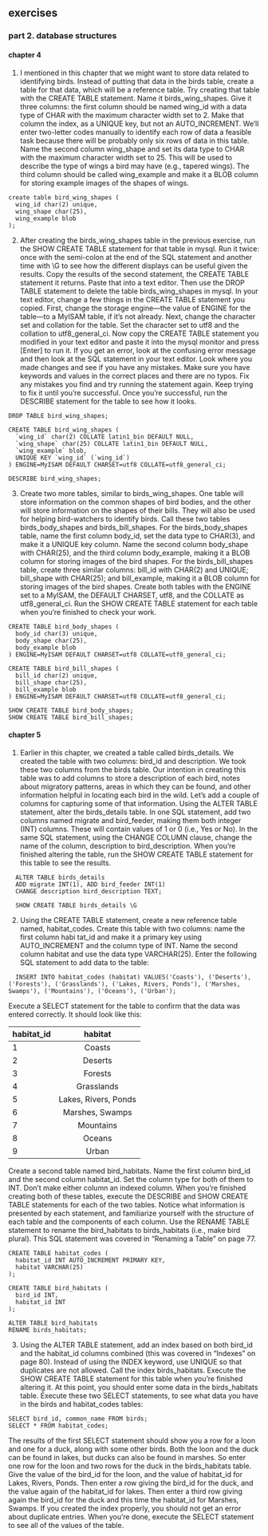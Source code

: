 ## exercises

### part 2. database structures

#### chapter 4

1. I mentioned in this chapter that we might want to store data related to identifying birds. Instead of putting that data in the birds table, create a table for that data, which will be a reference table. Try creating that table with the CREATE TABLE statement. Name it birds_wing_shapes. Give it three columns: the first column should be named wing_id with a data type of CHAR with the maximum character width set to 2. Make that column the index, as a UNIQUE key, but not an AUTO_INCREMENT. We’ll enter two-letter codes manually to identify each row of data a feasible task because there will be probably only six rows of data in this table. Name the second column wing_shape and set its data type to CHAR with the maximum character width set to 25. This will be used to describe the type of wings a bird may have (e.g., tapered wings). The third column should be called wing_example and make it a BLOB column for storing example images of the shapes of wings.

```mysql
create table bird_wing_shapes (
  wing_id char(2) unique,
  wing_shape char(25),
  wing_example blob
);
```

2. After creating the birds_wing_shapes table in the previous exercise, run the SHOW CREATE TABLE statement for that table in mysql. Run it twice: once with the semi-colon at the end of the SQL statement and another time with \G to see how the different displays can be useful given the results.
Copy the results of the second statement, the CREATE TABLE statement it returns. Paste that into a text editor. Then use the DROP TABLE statement to delete the table birds_wing_shapes in mysql.
In your text editor, change a few things in the CREATE TABLE statement you copied. First, change the storage engine—the value of ENGINE for the table—to a MyISAM table, if it’s not already. Next, change the character set and collation for the table. Set the character set to utf8 and the collation to utf8_general_ci.
Now copy the CREATE TABLE statement you modified in your text editor and paste it into the mysql monitor and press [Enter] to run it. If you get an error, look at the confusing error message and then look at the SQL statement in your text editor. Look where you made changes and see if you have any mistakes. Make sure you have keywords and values in the correct places and there are no typos. Fix any mistakes you find and try running the statement again. Keep trying to fix it until you’re successful. Once you’re successful, run the DESCRIBE statement for the table to see how it looks.

```mysql
DROP TABLE bird_wing_shapes;

CREATE TABLE bird_wing_shapes (
  `wing_id` char(2) COLLATE latin1_bin DEFAULT NULL,
  `wing_shape` char(25) COLLATE latin1_bin DEFAULT NULL,
  `wing_example` blob,
  UNIQUE KEY `wing_id` (`wing_id`)
) ENGINE=MyISAM DEFAULT CHARSET=utf8 COLLATE=utf8_general_ci;

DESCRIBE bird_wing_shapes;
```

3. Create two more tables, similar to birds_wing_shapes. One table will store information on the common shapes of bird bodies, and the other will store information on the shapes of their bills. They will also be used for helping bird-watchers to identify birds. Call these two tables birds_body_shapes and birds_bill_shapes.
For the birds_body_shapes table, name the first column body_id, set the data type to CHAR(3), and make it a UNIQUE key column. Name the second column body_shape with CHAR(25), and the third column body_example, making it a BLOB column for storing images of the bird shapes.
For the birds_bill_shapes table, create three similar columns: bill_id with CHAR(2) and UNIQUE; bill_shape with CHAR(25); and bill_example, making it a BLOB column for storing images of the bird shapes. Create both tables with the ENGINE set to a MyISAM, the DEFAULT CHARSET, utf8, and the COLLATE as utf8_general_ci. Run the SHOW CREATE TABLE statement for each table when you’re finished to check your work.

```mysql
CREATE TABLE bird_body_shapes (
  body_id char(3) unique,
  body_shape char(25),
  body_example blob
) ENGINE=MyISAM DEFAULT CHARSET=utf8 COLLATE=utf8_general_ci;

CREATE TABLE bird_bill_shapes (
  bill_id char(2) unique,
  bill_shape char(25),
  bill_example blob
) ENGINE=MyISAM DEFAULT CHARSET=utf8 COLLATE=utf8_general_ci;

SHOW CREATE TABLE bird_body_shapes;
SHOW CREATE TABLE bird_bill_shapes;
```

#### chapter 5

1. Earlier in this chapter, we created a table called birds_details. We created the table with two columns: bird_id and description. We took these two columns from the birds table. Our intention in creating this table was to add columns to store a description of each bird, notes about migratory patterns, areas in which they can be found, and other information helpful in locating each bird in the wild. Let’s add a couple of columns for capturing some of that information.
Using the ALTER TABLE statement, alter the birds_details table. In one SQL statement, add two columns named migrate and bird_feeder, making them both integer (INT) columns. These will contain values of 1 or 0 (i.e., Yes or No). In the same SQL statement, using the CHANGE COLUMN clause, change the name of the column, description to bird_description.
When you’re finished altering the table, run the SHOW CREATE TABLE statement for this table to see the results.

```mysql
  ALTER TABLE birds_details
  ADD migrate INT(1), ADD bird_feeder INT(1)
  CHANGE description bird_description TEXT;

  SHOW CREATE TABLE birds_details \G
```

2. Using the CREATE TABLE statement, create a new reference table named, habitat_codes. Create this table with two columns: name the first column habi tat_id and make it a primary key using AUTO_INCREMENT and the column type of INT. Name the second column habitat and use the data type VARCHAR(25). Enter the following SQL statement to add data to the table:
```mysql
  INSERT INTO habitat_codes (habitat) VALUES('Coasts'), ('Deserts'), ('Forests'), ('Grasslands'), ('Lakes, Rivers, Ponds'), ('Marshes, Swamps'), ('Mountains'), ('Oceans'), ('Urban');
```
  Execute a SELECT statement for the table to confirm that the data was entered correctly. It should look like this:

  | habitat_id    | habitat       |
  | ------------- |:-------------:|
  | 1     | Coasts |
  | 2      | Deserts      |
  | 3 | Forests      |
  | 4 | Grasslands |
  | 5 | Lakes, Rivers, Ponds |
  | 6 | Marshes, Swamps |
  | 7 | Mountains |
  | 8 | Oceans |
  | 9 | Urban |

  Create a second table named bird_habitats. Name the first column bird_id and the second column habitat_id. Set the column type for both of them to INT. Don’t make either column an indexed column.
  When you’re finished creating both of these tables, execute the DESCRIBE and SHOW CREATE TABLE statements for each of the two tables. Notice what information is presented by each statement, and familiarize yourself with the structure of each table and the components of each column.
  Use the RENAME TABLE statement to rename the bird_habitats to birds_habitats (i.e., make bird plural). This SQL statement was covered in “Renaming a Table” on page 77.

```mysql
CREATE TABLE habitat_codes (
  habitat_id INT AUTO_INCREMENT PRIMARY KEY,
  habitat VARCHAR(25)
);

CREATE TABLE bird_habitats (
  bird_id INT,
  habitat_id INT
);

ALTER TABLE bird_habitats
RENAME birds_habitats;
```

3. Using the ALTER TABLE statement, add an index based on both bird_id and the habitat_id columns combined (this was covered in “Indexes” on page 80). Instead of using the INDEX keyword, use UNIQUE so that duplicates are not allowed. Call the index birds_habitats.
Execute the SHOW CREATE TABLE statement for this table when you’re finished altering it.
At this point, you should enter some data in the birds_habitats table. Execute these two SELECT statements, to see what data you have in the birds and habitat_codes tables:
```mysql
SELECT bird_id, common_name FROM birds;
SELECT * FROM habitat_codes;
```
  The results of the first SELECT statement should show you a row for a loon and one for a duck, along with some other birds. Both the loon and the duck can be found in lakes, but ducks can also be found in marshes. So enter one row for the loon and two rows for the duck in the birds_habitats table. Give the value of the bird_id for the loon, and the value of habitat_id for Lakes, Rivers, Ponds. Then enter a row giving the bird_id for the duck, and the value again of the habitat_id for lakes. Then enter a third row giving again the bird_id for the duck and this time the habitat_id for Marshes, Swamps. If you created the index properly, you should not get an error about duplicate entries. When you’re done, execute the SELECT statement to see all of the values of the table.
